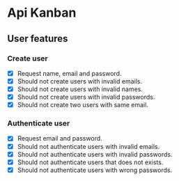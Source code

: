 # Api Kanban

## User features

### Create user
- [x] Request name, email and password.
- [x] Should not create users with invalid emails.
- [x] Should not create users with invalid names.
- [x] Should not create users with invalid passwords.
- [x] Should not create two users with same email.

### Authenticate user
- [x] Request email and password.
- [x] Should not authenticate users with invalid emails.
- [x] Should not authenticate users with invalid passwords.
- [x] Should not authenticate users that does not exists.
- [x] Should not authenticate users with wrong passwords.